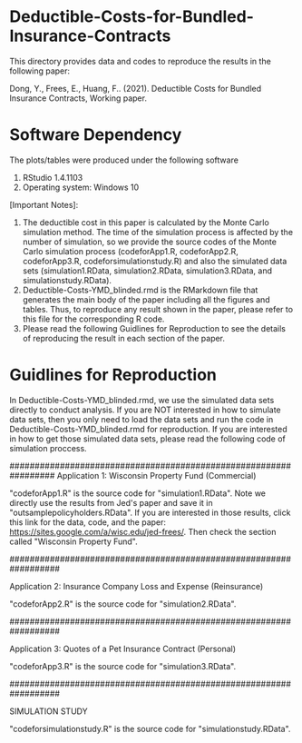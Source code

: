 # Deductible-Costs-for-Bundled-Insurance-Contracts

This directory provides data and codes to reproduce the results in the following paper:

Dong, Y., Frees, E., Huang, F.. (2021). Deductible Costs for Bundled Insurance Contracts, Working paper.

Software Dependency
===================
The plots/tables were produced under the following software
1. RStudio 1.4.1103
2. Operating system: Windows 10

[Important Notes]:

1. The deductible cost in this paper is calculated by the Monte Carlo simulation method. The time of the simulation process is affected by the number of simulation, so we provide the source codes of the Monte Carlo simulation process (codeforApp1.R, codeforApp2.R, codeforApp3.R, codeforsimulationstudy.R) and also the simulated data sets (simulation1.RData, simulation2.RData, simulation3.RData, and simulationstudy.RData).
2. Deductible-Costs-YMD_blinded.rmd is the RMarkdown file that generates the main body of the paper including all the figures and tables. Thus, to reproduce any result shown in the paper, please refer to this file for the corresponding R code.
3. Please read the following Guidlines for Reproduction to see the details of reproducing the result in each section of the paper.

Guidlines for Reproduction
=========================
In Deductible-Costs-YMD_blinded.rmd, we use the simulated data sets directly to conduct analysis. If you are NOT interested in how to simulate data sets, then you only need to load the data sets and run the code in Deductible-Costs-YMD_blinded.rmd for reproduction. If you are interested in how to get those simulated data sets, please read the following code of simulation proccess.

#################################################################
Application 1: Wisconsin Property Fund (Commercial)

"codeforApp1.R" is the source code for "simulation1.RData". Note we directly use the results from Jed's paper and save it in "outsamplepolicyholders.RData". If you are interested in those results, click this link for the data, code, and the paper: https://sites.google.com/a/wisc.edu/jed-frees/. Then check the section called "Wisconsin Property Fund".

##################################################################

Application 2: Insurance Company Loss and Expense (Reinsurance)

"codeforApp2.R" is the source code for "simulation2.RData".

##################################################################

Application 3: Quotes of a Pet Insurance Contract (Personal)

"codeforApp3.R" is the source code for "simulation3.RData".

##################################################################

SIMULATION STUDY

"codeforsimulationstudy.R" is the source code for "simulationstudy.RData".
